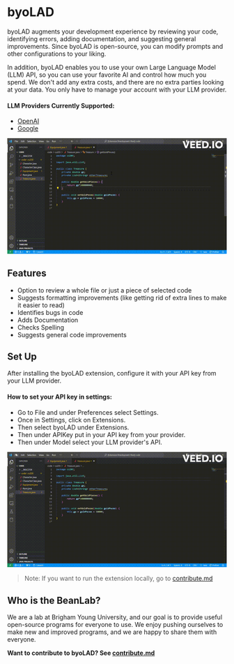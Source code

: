 # byoLAD

byoLAD augments your development experience by reviewing your code, identifying errors, adding documentation, and suggesting general improvements.  Since byoLAD is open-source, you can modify prompts and other configurations to your liking. 

In addition, byoLAD enables you to use your own Large Language Model (LLM) API, so you can use your favorite AI and control how much you spend. We don't add any extra costs, and there are no extra parties looking at your data. You only have to manage your account with your LLM provider. 
#### LLM Providers Currently Supported: 
- [OpenAI](https://openai.com/blog/openai-api)
- [Google](https://developers.generativeai.google/)

![](ReviewCode.gif)

## Features

- Option to review a whole file or just a piece of selected code
- Suggests formatting improvements (like getting rid of extra lines to make it easier to read)
- Identifies bugs in code
- Adds Documentation
- Checks Spelling
- Suggests general code improvements

## Set Up

After installing the byoLAD extension, configure it with your API key from your LLM provider. 
#### How to set your API key in settings:
- Go to File and under Preferences select Settings.
- Once in Settings, click on Extensions.
- Then select byoLAD under Extensions.
- Then under APIKey put in your API key from your provider.
- Then under Model select your LLM provider's API.

![](SetAPIKey.gif)

> Note: If you want to run the extension locally, go to [contribute.md](contribute.md)

## Who is the BeanLab?

We are a lab at Brigham Young University, and our goal is to provide useful open-source programs for everyone to use. We enjoy pushing ourselves to make new and improved programs, and we are happy to share them with everyone. 

**Want to contribute to byoLAD? See [contribute.md](contribute.md)**
